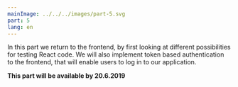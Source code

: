```yaml
---
mainImage: ../../../images/part-5.svg
part: 5
lang: en
---
```


<div class="intro">

In this part we return to the frontend, by first looking at different possibilities for testing React code.  We will also implement token based authentication to the frontend, that will enable users to log in to our application.

<b>This part will be available by 20.6.2019</b>

</div>